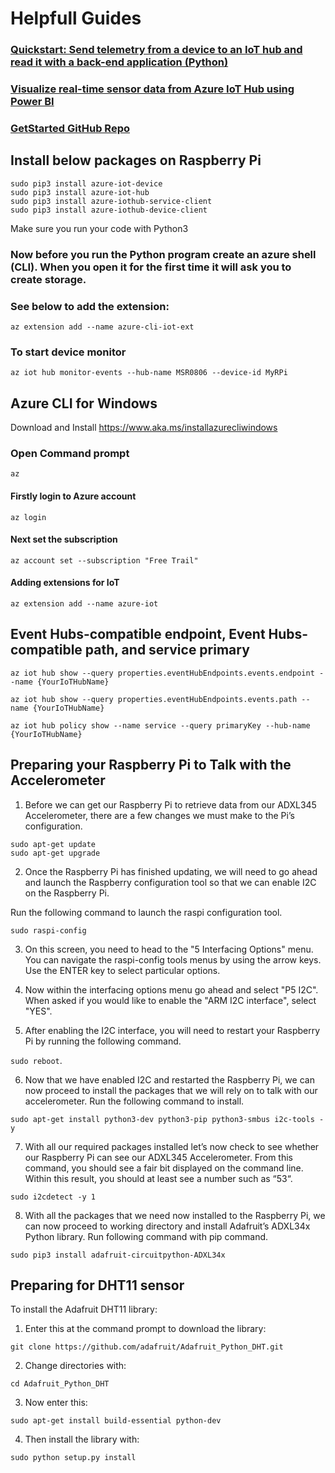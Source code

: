 # Helpfull Guides

### [Quickstart: Send telemetry from a device to an IoT hub and read it with a back-end application (Python)](https://docs.microsoft.com/en-us/azure/iot-hub/quickstart-send-telemetry-python)
### [Visualize real-time sensor data from Azure IoT Hub using Power BI](https://docs.microsoft.com/en-us/azure/iot-hub/iot-hub-live-data-visualization-in-power-bi)
### [GetStarted GitHub Repo](https://github.com/Azure-Samples/azure-iot-samples-python)

## Install below packages on Raspberry Pi
`sudo pip3 install azure-iot-device`</br>
`sudo pip3 install azure-iot-hub`</br>
`sudo pip3 install azure-iothub-service-client`</br>
`sudo pip3 install azure-iothub-device-client`</br>


Make sure you run your code with Python3

### Now before you run the Python program create an azure shell (CLI). When you open it for the first time it will ask you to create storage.
 
### See below to add the extension:

`az extension add --name azure-cli-iot-ext`</br>

### To start device monitor
`az iot hub monitor-events --hub-name MSR0806 --device-id MyRPi`

## Azure CLI for Windows
Download and Install
https://www.aka.ms/installazurecliwindows

### Open Command prompt
`az`</br>
#### Firstly login to Azure account
`az login`
#### Next set the subscription
`az account set --subscription "Free Trail"`</br>
#### Adding extensions for IoT
`az extension add --name azure-iot`</br>

## Event Hubs-compatible endpoint, Event Hubs-compatible path, and service primary
`az iot hub show --query properties.eventHubEndpoints.events.endpoint --name {YourIoTHubName}`</br>

`az iot hub show --query properties.eventHubEndpoints.events.path --name {YourIoTHubName}`</br>

`az iot hub policy show --name service --query primaryKey --hub-name {YourIoTHubName}`</br>

## Preparing your Raspberry Pi to Talk with the Accelerometer

1. Before we can get our Raspberry Pi to retrieve data from our ADXL345 Accelerometer, there are a few changes we must make to the Pi’s configuration.

`sudo apt-get update`</br>
`sudo apt-get upgrade`</br>

2. Once the Raspberry Pi has finished updating, we will need to go ahead and launch the Raspberry configuration tool so that we can enable I2C on the Raspberry Pi.

Run the following command to launch the raspi configuration tool.

`sudo raspi-config`</br>

3. On this screen, you need to head to the "5 Interfacing Options" menu. 
You can navigate the raspi-config tools menus by using the arrow keys. Use the ENTER key to select particular options.

4. Now within the interfacing options menu go ahead and select "P5 I2C". 
When asked if you would like to enable the "ARM I2C interface", select "YES".

5. After enabling the I2C interface, you will need to restart your Raspberry Pi by running the following command.

`sudo reboot`.</br>

6. Now that we have enabled I2C and restarted the Raspberry Pi, we can now proceed to install the packages that we will rely on to talk with our accelerometer.
Run the following command to install.

`sudo apt-get install python3-dev python3-pip python3-smbus i2c-tools -y`</br>

7. With all our required packages installed let’s now check to see whether our Raspberry Pi can see our ADXL345 Accelerometer.
From this command, you should see a fair bit displayed on the command line. Within this result, you should at least see a number such as “53“.

`sudo i2cdetect -y 1`</br>

8. With all the packages that we need now installed to the Raspberry Pi, we can now proceed to working directory and install Adafruit’s ADXL34x Python library.
Run following command with pip command.

`sudo pip3 install adafruit-circuitpython-ADXL34x`</br>

## Preparing for DHT11 sensor

To install the Adafruit DHT11 library:

1. Enter this at the command prompt to download the library:

`git clone https://github.com/adafruit/Adafruit_Python_DHT.git`</br>

2. Change directories with:

`cd Adafruit_Python_DHT`</br>

3. Now enter this:

`sudo apt-get install build-essential python-dev`</br>

4. Then install the library with:

`sudo python setup.py install`</br>




